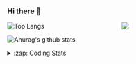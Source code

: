 ### Hi there 👋

<!--
**tao8687/tao8687** is a ✨ _special_ ✨ repository because its `README.md` (this file) appears on your GitHub profile.

Here are some ideas to get you started:

- 🔭 I’m currently working on ...
- 🌱 I’m currently learning ...
- 👯 I’m looking to collaborate on ...
- 🤔 I’m looking for help with ...
- 💬 Ask me about ...
- 📫 How to reach me: ...
- 😄 Pronouns: ...
- ⚡ Fun fact: ...
-->

<img align='right' src="https://media.giphy.com/media/M9gbBd9nbDrOTu1Mqx/giphy.gif" width="240">

  
![Top Langs](https://github-readme-stats.vercel.app/api/top-langs/?username=tao8687&layout=compact&title_color=23238E&text_color=A67D3D)

![Anurag's github stats](https://github-readme-stats.vercel.app/api?username=tao8687&show_icons=true&&text_color=A67D3D&title_color=23238E&show_icons=false&count_private=true&hide=stars)

<details>
  <summary>:zap: Coding Stats</summary>
  <br>
    
<!--START_SECTION:waka-->
![Code Time](http://img.shields.io/badge/Code%20Time-1%2C854%20hrs%206%20mins-blue)

![Profile Views](http://img.shields.io/badge/Profile%20Views-0-blue)

**🐱 My GitHub Data** 

> 📦 1.5 MB Used in GitHub's Storage 
 > 
> 🏆 26 Contributions in the Year 2025
 > 
> 🚫 Not Opted to Hire
 > 
> 📜 62 Public Repositories 
 > 
> 🔑 25 Private Repositories 
 > 
**I'm an Early 🐤** 

```text
🌞 Morning                1630 commits        ██████████████████████░░░   88.44 % 
🌆 Daytime                90 commits          █░░░░░░░░░░░░░░░░░░░░░░░░   04.88 % 
🌃 Evening                119 commits         ██░░░░░░░░░░░░░░░░░░░░░░░   06.46 % 
🌙 Night                  4 commits           ░░░░░░░░░░░░░░░░░░░░░░░░░   00.22 % 
```
📅 **I'm Most Productive on Wednesday** 

```text
Monday                   264 commits         ████░░░░░░░░░░░░░░░░░░░░░   14.32 % 
Tuesday                  251 commits         ███░░░░░░░░░░░░░░░░░░░░░░   13.62 % 
Wednesday                321 commits         ████░░░░░░░░░░░░░░░░░░░░░   17.42 % 
Thursday                 245 commits         ███░░░░░░░░░░░░░░░░░░░░░░   13.29 % 
Friday                   261 commits         ████░░░░░░░░░░░░░░░░░░░░░   14.16 % 
Saturday                 255 commits         ███░░░░░░░░░░░░░░░░░░░░░░   13.84 % 
Sunday                   246 commits         ███░░░░░░░░░░░░░░░░░░░░░░   13.35 % 
```


📊 **This Week I Spent My Time On** 

```text
🕑︎ Time Zone: Asia/Shanghai

💬 Programming Languages: 
Other                    1 hr 6 mins         ███████████████░░░░░░░░░░   59.48 % 
C++                      22 mins             █████░░░░░░░░░░░░░░░░░░░░   20.34 % 
YAML                     22 mins             █████░░░░░░░░░░░░░░░░░░░░   19.96 % 
CMake                    0 secs              ░░░░░░░░░░░░░░░░░░░░░░░░░   00.16 % 
XML                      0 secs              ░░░░░░░░░░░░░░░░░░░░░░░░░   00.06 % 

🔥 Editors: 
VS Code                  1 hr 52 mins        █████████████████████████   100.00 % 

🐱‍💻 Projects: 
Map_Conversion           38 mins             █████████░░░░░░░░░░░░░░░░   34.12 % 
mrpt_slam                29 mins             ███████░░░░░░░░░░░░░░░░░░   26.15 % 
2DLandMarkSLAMSimEnv     24 mins             █████░░░░░░░░░░░░░░░░░░░░   21.75 % 
tami_ws                  13 mins             ███░░░░░░░░░░░░░░░░░░░░░░   12.29 % 
src                      3 mins              █░░░░░░░░░░░░░░░░░░░░░░░░   03.18 % 

💻 Operating System: 
Linux                    1 hr 52 mins        █████████████████████████   100.00 % 
```

**I Mostly Code in C++** 

```text
C++                      11 repos            ████████░░░░░░░░░░░░░░░░░   31.43 % 
Python                   10 repos            ███████░░░░░░░░░░░░░░░░░░   28.57 % 
JavaScript               2 repos             █░░░░░░░░░░░░░░░░░░░░░░░░   05.71 % 
Batchfile                1 repo              █░░░░░░░░░░░░░░░░░░░░░░░░   02.86 % 
HTML                     1 repo              █░░░░░░░░░░░░░░░░░░░░░░░░   02.86 % 
```



**Timeline**

![Lines of Code chart](https://raw.githubusercontent.com/tao8687/tao8687/master/assets/bar_graph.png)


 Last Updated on 26/01/2025 01:40:03 UTC
<!--END_SECTION:waka-->
</details>
